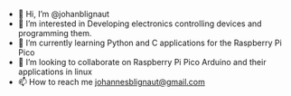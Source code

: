 - 👋 Hi, I’m @johanblignaut
- 👀 I’m interested in Developing electronics controlling devices and programming them.
- 🌱 I’m currently learning Python and C applications for the Raspberry Pi Pico
- 💞️ I’m looking to collaborate on Raspberry Pi Pico Arduino and their applications in linux
- 📫 How to reach me johannesblignaut@gmail.com

<!---
johanblignaut/johanblignaut is a ✨ special ✨ repository because its `README.md` (this file) appears on your GitHub profile.
You can click the Preview link to take a look at your changes.
--->
